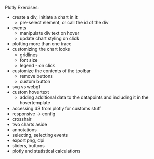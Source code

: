Plotly Exercises: 
- create a div, initiate a chart in it 
    - pre-select element, or call the id of the div 
- events 
    - manipulate div text on hover 
    - update chart styling on click 
- plotting more than one trace 
- customizing the chart looks 
    - gridlines 
    - font size 
    - legend - on click 
- customize the contents of the toolbar 
    - remove buttons
    - custom button 
- svg vs webgl 
- custom hovertext 
    - adding additional data to the datapoints and including it in the hovertemplate  
- accessing d3 from plotly for customs stuff 
- responsive -> config 
- crosshair 
- two charts aside 
- annotations 
- selecting, selecting events 
- export png, dpi 
- sliders, buttons 
- plotly and statistical calculations 